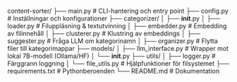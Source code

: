 content-sorter/
├── main.py                  # CLI-hantering och entry point
├── config.py                # Inställningar och konfigurationer
├── categorizer/
│   ├── __init__.py
│   ├── loader.py            # Filuppläsning & textutvinning
│   ├── embedder.py          # Embedding av filinnehåll
│   ├── clusterer.py         # Klustring av embeddings
│   ├── suggester.py         # Fråga LLM om kategorinamn
│   ├── organizer.py         # Flytta filer till kategorimappar
├── models/
│   ├── llm_interface.py     # Wrapper mot lokal 7B-modell (Ollama/HF)
│   └── __init__.py
├── utils/
│   ├── logger.py            # Färggrann loggning
│   └── file_utils.py        # Hjälpfunktioner för filsystemet
├── requirements.txt         # Pythonberoenden
└── README.md                # Dokumentation